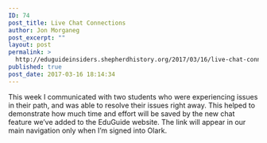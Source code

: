 ```yaml
---
ID: 74
post_title: Live Chat Connections
author: Jon Morganeg
post_excerpt: ""
layout: post
permalink: >
  http://eduguideinsiders.shepherdhistory.org/2017/03/16/live-chat-connections/
published: true
post_date: 2017-03-16 18:14:34
---
```

This week I communicated with two students who were experiencing issues in their path, and was able to resolve their issues right away. This helped to demonstrate how much time and effort will be saved by the new chat feature we’ve added to the EduGuide website. The link will appear in our main navigation only when I’m signed into Olark.